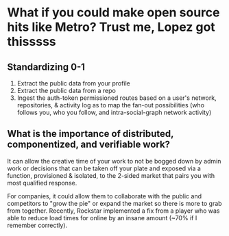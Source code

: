 # What if you could make open source hits like Metro? Trust me, Lopez got thisssss

## Standardizing 0-1
1. Extract the public data from your profile
2. Extract the public data from a repo
3. Ingest the auth-token permissioned routes based on a user's network, repositories, & activity log as to map the fan-out possibilities (who follows you, who you follow, and intra-social-graph network activity)


## What is the importance of distributed, componentized, and verifiable work?

It can allow the creative time of your work to not be bogged down by admin work or decisions that can be taken off your plate and exposed via a function, provisioned & isolated, to the 2-sided market that pairs you with most qualified response.

For companies, it could allow them to collaborate with the public and competitors to "grow the pie" or expand the market so there is more to grab from together. Recently, Rockstar implemented a fix from a player who was able to reduce load times for online by an insane amount (~70% if I remember correctly).

